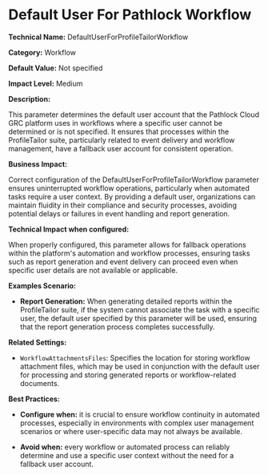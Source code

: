 # Default User For Pathlock Workflow

**Technical Name:** DefaultUserForProfileTailorWorkflow

**Category:** Workflow

**Default Value:** Not specified

**Impact Level:** Medium

**Description:**

This parameter determines the default user account that the Pathlock Cloud GRC platform uses in workflows where a specific user cannot be determined or is not specified. It ensures that processes within the ProfileTailor suite, particularly related to event delivery and workflow management, have a fallback user account for consistent operation.

**Business Impact:**

Correct configuration of the DefaultUserForProfileTailorWorkflow parameter ensures uninterrupted workflow operations, particularly when automated tasks require a user context. By providing a default user, organizations can maintain fluidity in their compliance and security processes, avoiding potential delays or failures in event handling and report generation.

**Technical Impact when configured:**

When properly configured, this parameter allows for fallback operations within the platform's automation and workflow processes, ensuring tasks such as report generation and event delivery can proceed even when specific user details are not available or applicable.

**Examples Scenario:**

- **Report Generation:** When generating detailed reports within the ProfileTailor suite, if the system cannot associate the task with a specific user, the default user specified by this parameter will be used, ensuring that the report generation process completes successfully.

**Related Settings:**

- `WorkflowAttachmentsFiles`: Specifies the location for storing workflow attachment files, which may be used in conjunction with the default user for processing and storing generated reports or workflow-related documents.

**Best Practices:** 

- **Configure when:** it is crucial to ensure workflow continuity in automated processes, especially in environments with complex user management scenarios or where user-specific data may not always be available.
  
- **Avoid when:** every workflow or automated process can reliably determine and use a specific user context without the need for a fallback user account.